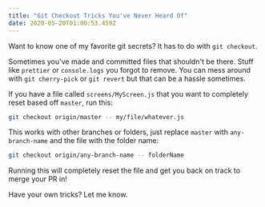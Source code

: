 ```yaml
---
title: "Git Checkout Tricks You've Never Heard Of"
date: 2020-05-20T01:00:53.459Z
---
```


Want to know one of my favorite git secrets? It has to do with `git checkout`.

Sometimes you've made and committed files that shouldn't be there. Stuff like `prettier` or `console.logs` you forgot to remove. You can mess around with `git cherry-pick` or `git revert` but that can be a hassle sometimes.

If you have a file called `screens/MyScreen.js` that you want to completely reset based off `master`, run this:

```sh
git checkout origin/master -- my/file/whatever.js
```

This works with other branches or folders, just replace `master` with `any-branch-name` and the file with the folder name:

```sh
git checkout origin/any-branch-name -- folderName
```

Running this will completely reset the file and get you back on track to merge your PR in!

Have your own tricks? Let me know.
